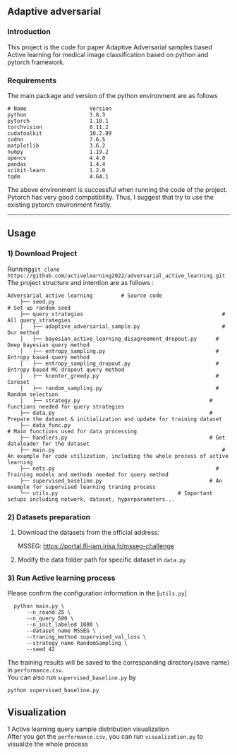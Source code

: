 ## Adaptive adversarial 
### Introduction
This project is the code for paper Adaptive Adversarial samples based Active learning for medical image classification based on python and pytorch framework.
  

### Requirements  
The main package and version of the python environment are as follows
```
# Name                    Version         
python                    3.8.3                    
pytorch                   1.10.1         
torchvision               0.11.2         
cudatoolkit               10.2.89       
cudnn                     7.6.5           
matplotlib                3.6.2              
numpy                     1.19.2        
opencv                    4.4.0        
pandas                    1.4.4               
scikit-learn              1.2.0               
tqdm                      4.64.1             
```  

The above environment is successful when running the code of the project. Pytorch has very good compatibility. Thus, I suggest that try to use the existing pytorch environment firstly.

---  
## Usage 
### 1) Download Project 

Running```git clone https://github.com/activelearning2022/adversarial_active_learning.git```  
The project structure and intention are as follows : 
```
Adversarial active learning			# Source code		
    ├── seed.py			 	                                          # Set up random seed
    ├── query_strategies		                                    # All query_strategies
    │   ├── adaptive_adversarial_sample.py                          # Our method
    │   ├── bayesian_active_learning_disagreement_dropout.py	  # Deep bayesian query method
    │   ├── entropy_sampling.py		                              # Entropy based query method
    │   ├── entropy_sampling_dropout.py		                      # Entropy based MC dropout query method
    │   ├── kcenter_greedy.py		                              # Coreset
    │   ├── random_sampling.py		                              # Random selection
    │   ├── strategy.py                                         # Functions needed for query strategies
    ├── data.py	                                                # Prepare the dataset & initialization and update for training dataset
    ├── data_func.py	                                                # Main functions used for data processing
    ├── handlers.py                                             # Get dataloader for the dataset
    ├── main.py			                                            # An example for code utilization, including the whole process of active learning
    ├── nets.py		                                              # Training models and methods needed for query method
    ├── supervised_baseline.py	                                # An example for supervised learning traning process
    └── utils.py			                          # Important setups including network, dataset, hyperparameters...
```
### 2) Datasets preparation 
1. Download the datasets from the official address:
   
   MSSEG: https://portal.fli-iam.irisa.fr/msseg-challenge

   
2. Modify the data folder path for specific dataset in `data.py`

### 3) Run Active learning process 
Please confirm the configuration information in the [`utils.py`]
```
  python main.py \
      --n_round 25 \
      --n_query 500 \
      --n_init_labeled 1000 \
      --dataset_name MSSEG \
      --traning_method supervised_val_loss \
      --strategy_name RandomSampling \
      --seed 42
```
The training results will be saved to the corresponding directory(save name) in `performance.csv`.  
You can also run `supervised_baseline.py` by
```
python supervised_baseline.py
```

## Visualization
1 Active learning query sample distribution visualization  
After you got the `performance.csv`, you can run `visualization.py` to visualize the whole process

